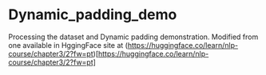 # Dynamic_padding_demo
Processing the dataset and Dynamic padding demonstration. Modified from one available in HggingFace site at
(https://huggingface.co/learn/nlp-course/chapter3/2?fw=pt)[https://huggingface.co/learn/nlp-course/chapter3/2?fw=pt]
